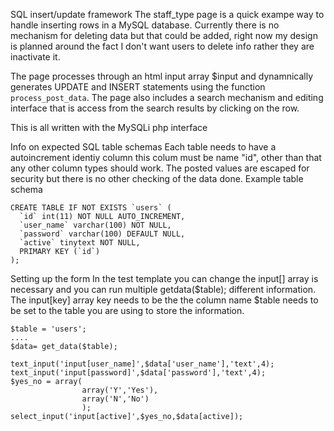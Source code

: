SQL insert/update framework
The staff_type page is a quick exampe way to handle inserting rows in a MySQL database. Currently there is no mechanism for deleting data but that could be added, right now my design is planned around the fact I don't want users to delete info rather they are inactivate it.

The page processes through an html input array $input and dynamnically generates UPDATE and INSERT statements using the function `process_post_data`. The page also includes a search mechanism and editing interface that is access from the search results by clicking on the row.

This is all written with the MySQLi php interface
			
Info on expected SQL table schemas
Each table needs to have a autoincrement identiy column this colum must be name "id", other than that any other column types should work. The posted values are escaped for security but there is no other checking of the data done. 
Example table schema

	CREATE TABLE IF NOT EXISTS `users` (
	  `id` int(11) NOT NULL AUTO_INCREMENT,
	  `user_name` varchar(100) NOT NULL,
	  `password` varchar(100) DEFAULT NULL,
	  `active` tinytext NOT NULL,
	  PRIMARY KEY (`id`)
	);
					
Setting up the form
In the test template you can change the input[] array is necessary and you can run multiple getdata($table); different information. 
The input[key] array key needs to be the the column name 
$table needs to be set to the table you are using to store the information.

	$table = 'users';
	....
	$data= get_data($table);
	
	text_input('input[user_name]',$data['user_name'],'text',4);
	text_input('input[password]',$data['password'],'text',4);
	$yes_no = array(
					array('Y','Yes'),
					array('N','No')
					);
	select_input('input[active]',$yes_no,$data[active]);